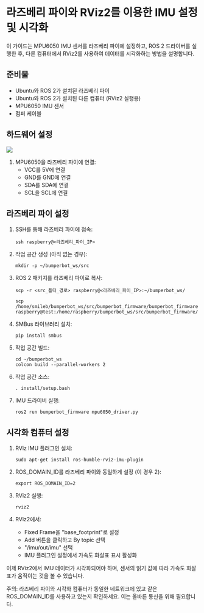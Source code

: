 # 라즈베리 파이와 RViz2를 이용한 IMU 설정 및 시각화

이 가이드는 MPU6050 IMU 센서를 라즈베리 파이에 설정하고, ROS 2 드라이버를 실행한 후, 다른 컴퓨터에서 RViz2를 사용하여 데이터를 시각화하는 방법을 설명합니다.

## 준비물

- Ubuntu와 ROS 2가 설치된 라즈베리 파이
- Ubuntu와 ROS 2가 설치된 다른 컴퓨터 (RViz2 실행용)
- MPU6050 IMU 센서
- 점퍼 케이블

## 하드웨어 설정

![](https://velog.velcdn.com/images/smile_b/post/499e17e2-00d2-4105-9ece-3e59b4a0d847/image.png)


1. MPU6050을 라즈베리 파이에 연결:
   - VCC를 5V에 연결
   - GND를 GND에 연결
   - SDA를 SDA에 연결
   - SCL을 SCL에 연결

## 라즈베리 파이 설정

1. SSH를 통해 라즈베리 파이에 접속:
   ```
   ssh raspberry@<라즈베리_파이_IP>
   ```

2. 작업 공간 생성 (아직 없는 경우):
   ```
   mkdir -p ~/bumperbot_ws/src
   ```

3. ROS 2 패키지를 라즈베리 파이로 복사:
   ```
   scp -r <src_폴더_경로> raspberry@<라즈베리_파이_IP>:~/bumperbot_ws/

   scp /home/smileb/bumperbot_ws/src/bumperbot_firmware/bumperbot_firmware/mpu6050_driver.py raspberry@test:/home/raspberry/bumperbot_ws/src/bumperbot_firmware/bumperbot_firmware/mpu6050_driver.py
   ```

4. SMBus 라이브러리 설치:
   ```
   pip install smbus
   ```

5. 작업 공간 빌드:
   ```
   cd ~/bumperbot_ws
   colcon build --parallel-workers 2
   ```

6. 작업 공간 소스:
   ```
   . install/setup.bash
   ```

7. IMU 드라이버 실행:
   ```
   ros2 run bumperbot_firmware mpu6050_driver.py
   ```

## 시각화 컴퓨터 설정

1. RViz IMU 플러그인 설치:
   ```
   sudo apt-get install ros-humble-rviz-imu-plugin
   ```

2. ROS_DOMAIN_ID를 라즈베리 파이와 동일하게 설정 (이 경우 2):
   ```
   export ROS_DOMAIN_ID=2
   ```

3. RViz2 실행:
   ```
   rviz2
   ```

4. RViz2에서:
   - Fixed Frame을 "base_footprint"로 설정
   - Add 버튼을 클릭하고 By topic 선택
   - "/imu/out/imu" 선택
   - IMU 플러그인 설정에서 가속도 화살표 표시 활성화

이제 RViz2에서 IMU 데이터가 시각화되어야 하며, 센서의 읽기 값에 따라 가속도 화살표가 움직이는 것을 볼 수 있습니다.

주의: 라즈베리 파이와 시각화 컴퓨터가 동일한 네트워크에 있고 같은 ROS_DOMAIN_ID를 사용하고 있는지 확인하세요. 이는 올바른 통신을 위해 필요합니다.